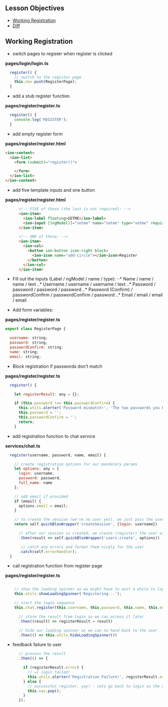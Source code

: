 ## Lesson Objectives

* [Working Registration](#working-registration)
* [Diff](https://github.com/lathonez/powwow-lessons/compare/lesson-three...lesson-four)

## Working Registration

* switch pages to register when register is clicked

**pages/login/login.ts**

```javascript
  register() {
    // switch to the register page
    this.nav.push(RegisterPage);
  }
```
* add a stub register function

**pages/register/register.ts**

```javascript
  register() {
    console.log('REGISTER');
  }
```

* add empty register form

**pages/register/register.html**

```html
<ion-content>
  <ion-list>
    <form (submit)="register()">

    </form>
  </ion-list>
</ion-content>
```

* add five template inputs and one button

**pages/register/register.html**

```html
      <!-- FIVE of these (the last is not required): -->
      <ion-item>
        <ion-label floating>SETME</ion-label>
        <ion-input [(ngModel)]="setme" name="setme" type="setme" required></ion-input>
      </ion-item>

      <!-- ONE of these: -->
      <ion-item>
        <ion-col>
          <button ion-button icon-right block>
            <ion-icon name="add-circle"></ion-icon>Register
          </button>
        </ion-col>
      </ion-item>
```

* Fill out the inputs (Label / ngModel / name / type):
⋅⋅* Name / name / name / text
..* Username / username / username / text
..* Password / password / password / password
..* Password (Confirm) / passwordConfirm / passwordConfirm / password
..* Email / email / email / email

* Add form variables:

**pages/register/register.ts**

```javascript
export class RegisterPage {

  username: string;
  password: string;
  passwordConfirm: string;
  name: string;
  email: string;
```

* Block registration if passwords don't match

**pages/register/register.ts**

```javascript
  register() {

    let registerResult: any = {};

    if (this.password !== this.passwordConfirm) {
      this.utils.alerter('Password mismatch!', 'The two passwords you have supplied do not match', 'OK');
      this.password = '';
      this.passwordConfirm = '';
      return;
    }
```

* add registration function to chat service

**services/chat.ts**

```javascript
  register(username, password, name, email) {

    // create registration options for our mandatory params
    let options: any = {
      login: username,
      password: password,
      full_name: name
    };

    // add email if provided
    if (email) {
      options.email = email;
    }

    // to create the session (we've no user yet), we just pass the username
    return self.quickBloxWrapper('createSession', {login: username})

      // after our session is created, we create (register) the user with the options above
      .then(result => self.quickBloxWrapper('users.create', options))

       // catch any errors and format them nicely for the user
      .catch(self.errorHandler);
  }
```

* call registration function from register page

**pages/register/register.ts**

```javascript

    // show the loading spinner as we might have to wait a while to login
    this.utils.showLoadingSpinner('Registering...');

    // start the login sequence
    this.chat.register(this.username, this.password, this.name, this.email)

      // store the result from login so we can access it later
      .then((result) => registerResult = result)

      // hide our loading spinner as we can no hand back to the user
      .then(() => this.utils.hideLoadingSpinner())
```

* feedback failure to user

```javascript
      // process the result
      .then(() => {

        if (registerResult.error) {
          // =[ login failed!
          this.utils.alerter('Registration Failure!', registerResult.error.message, 'OK');
        } else {
          // successful register, yay! - lets go back to login so the user can login
          this.nav.pop();
        }
      });
```
